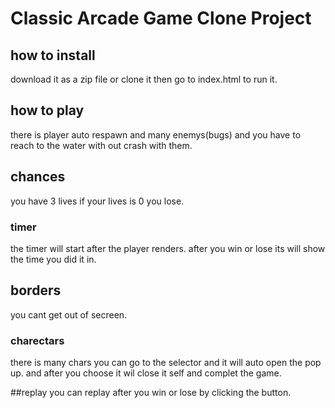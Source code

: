 # Classic Arcade Game Clone Project

## how to install
download it as a zip file or clone it then go to index.html to run it.

## how to play 
there is player auto respawn and many enemys(bugs)
and you have to reach to the water with out crash with them.

## chances
you have 3 lives if your lives is 0 you lose.

### timer 
the timer will start after the player renders.
after you win or lose its will show the time you did it in.

## borders
you cant get out of secreen.

### charectars
there is many chars you can go to the selector and it will auto open the pop up.
and after you choose it wil close it self and complet the game.

##replay
you can replay after you win or lose by clicking the button.
